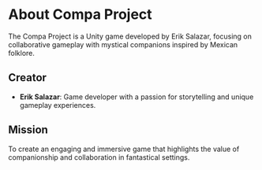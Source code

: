 # About Compa Project

The Compa Project is a Unity game developed by Erik Salazar, focusing on collaborative gameplay with mystical companions inspired by Mexican folklore.

## Creator
- **Erik Salazar**: Game developer with a passion for storytelling and unique gameplay experiences.

## Mission
To create an engaging and immersive game that highlights the value of companionship and collaboration in fantastical settings.
